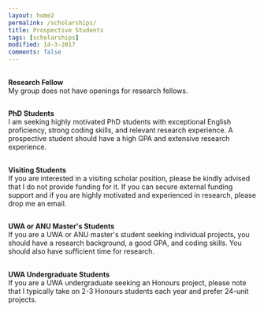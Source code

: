 ```yaml
---
layout: home2
permalink: /scholarships/
title: Prospective Students
tags: [scholarships]
modified: 14-3-2017
comments: false
---
```


<h4 style="margin-bottom:0px;padding-top:10px;">Research Fellow</h4>
My group does not have openings for research fellows.

<h4 style="margin-bottom:0px;padding-top:10px;">PhD Students</h4>
I am seeking highly motivated PhD students with exceptional English proficiency, strong coding skills, and relevant research experience. A prospective student should have a high GPA and extensive research experience.

<h4 style="margin-bottom:0px;padding-top:10px;">Visiting Students</h4>
If you are interested in a visiting scholar position, please be kindly advised that I do not provide funding for it. If you can secure external funding support and if you are highly motivated and experienced in research, please drop me an email.

<h4 style="margin-bottom:0px;padding-top:10px;">UWA or ANU Master's Students</h4>
If you are a UWA or ANU master's student seeking individual projects, you should have a research background, a good GPA, and coding skills. You should also have sufficient time for research.

<h4 style="margin-bottom:0px;padding-top:10px;">UWA Undergraduate Students</h4>
If you are a UWA undergraduate seeking an Honours project, please note that I typically take on 2-3 Honours students each year and prefer 24-unit projects. 
